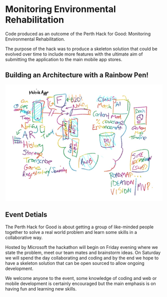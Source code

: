 # Monitoring Environmental Rehabilitation
Code produced as an outcome of the Perth Hack for Good: Monitoring Environmental Rehabilitation.

The purpose of the hack was to produce a skeleton solution that could be evolved over time to include more features with the ultimate aim of submitting the application to the main mobile app stores.

## Building an Architecture with a Rainbow Pen! 

![Building an architecture with rainbow pen](images/hack4good01.jpg)


## Event Detials
The Perth Hack for Good is about getting a group of like-minded people together to solve a real world problem and learn some skills in a collaborative way.

Hosted by Microsoft the hackathon will begin on Friday evening where we state the problem, meet our team mates and brainstorm ideas. On Saturday we will spend the day collaborating and coding and by the end we hope to have a skeleton solution that can be open sourced to allow ongoing development.

We welcome anyone to the event, some knowledge of coding and web or mobile development is certainly encouraged but the main emphasis is on having fun and learning new skills.
